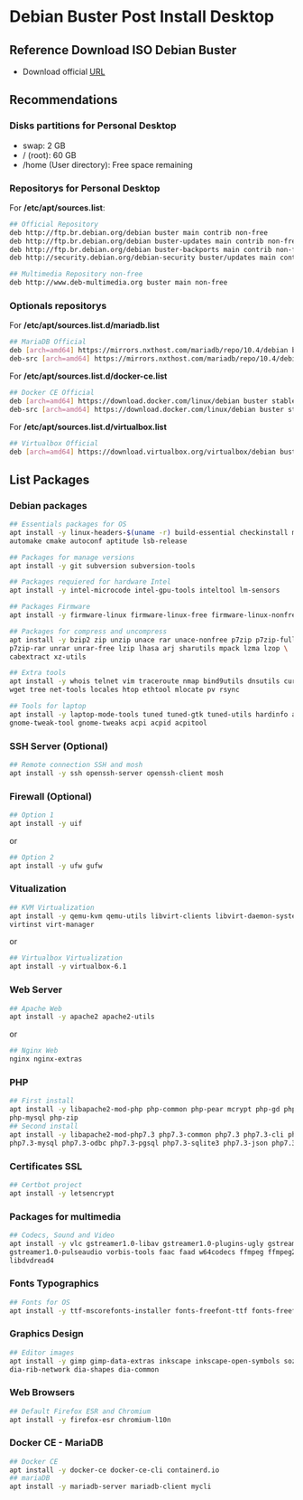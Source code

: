 # Debian Buster Post Install Desktop

## Reference Download ISO Debian Buster

- Download official [URL](https://www.debian.org/CD/http-ftp/)

## Recommendations

### Disks partitions for Personal Desktop

- swap: 2 GB
- / (root): 60 GB
- /home (User directory): Free space remaining

### Repositorys for Personal Desktop

For **/etc/apt/sources.list**: 

```sh 
## Official Repository
deb http://ftp.br.debian.org/debian buster main contrib non-free
deb http://ftp.br.debian.org/debian buster-updates main contrib non-free
deb http://ftp.br.debian.org/debian buster-backports main contrib non-free
deb http://security.debian.org/debian-security buster/updates main contribnon-free

## Multimedia Repository non-free
deb http://www.deb-multimedia.org buster main non-free
``` 

### Optionals repositorys

For **/etc/apt/sources.list.d/mariadb.list**

```sh
## MariaDB Official
deb [arch=amd64] https://mirrors.nxthost.com/mariadb/repo/10.4/debian buster main
deb-src [arch=amd64] https://mirrors.nxthost.com/mariadb/repo/10.4/debian buster main
```

For **/etc/apt/sources.list.d/docker-ce.list**

```sh
## Docker CE Official
deb [arch=amd64] https://download.docker.com/linux/debian buster stable
deb-src [arch=amd64] https://download.docker.com/linux/debian buster stable
```

For **/etc/apt/sources.list.d/virtualbox.list**

```sh
## Virtualbox Official
deb [arch=amd64] https://download.virtualbox.org/virtualbox/debian buster contrib
```

## List Packages

### Debian packages

```sh 
## Essentials packages for OS
apt install -y linux-headers-$(uname -r) build-essential checkinstall make \
automake cmake autoconf aptitude lsb-release 

## Packages for manage versions
apt install -y git subversion subversion-tools

## Packages requiered for hardware Intel
apt install -y intel-microcode intel-gpu-tools inteltool lm-sensors

## Packages Firmware
apt install -y firmware-linux firmware-linux-free firmware-linux-nonfree 

## Packages for compress and uncompress
apt install -y bzip2 zip unzip unace rar unace-nonfree p7zip p7zip-full \
p7zip-rar unrar unrar-free lzip lhasa arj sharutils mpack lzma lzop \
cabextract xz-utils

## Extra tools
apt install -y whois telnet vim traceroute nmap bind9utils dnsutils curl \
wget tree net-tools locales htop ethtool mlocate pv rsync

## Tools for laptop 
apt install -y laptop-mode-tools tuned tuned-gtk tuned-utils hardinfo arc-theme \
gnome-tweak-tool gnome-tweaks acpi acpid acpitool
```

### SSH Server (Optional)

```sh
## Remote connection SSH and mosh
apt install -y ssh openssh-server openssh-client mosh
```

### Firewall (Optional)

```sh
## Option 1
apt install -y uif			
```

or

```sh
## Option 2
apt install -y ufw gufw			
```

### Vitualization

```sh
## KVM Virtualization
apt install -y qemu-kvm qemu-utils libvirt-clients libvirt-daemon-system virt-viewer virt-what \
virtinst virt-manager
```
or 
```sh
## Virtualbox Virtualization
apt install -y virtualbox-6.1
```

### Web Server

```sh
## Apache Web
apt install -y apache2 apache2-utils
```

or

```sh
## Nginx Web
nginx nginx-extras
```

### PHP

```sh
## First install
apt install -y libapache2-mod-php php-common php-pear mcrypt php-gd php-cli php-curl \
php-mysql php-zip
## Second install
apt install -y libapache2-mod-php7.3 php7.3-common php7.3 php7.3-cli php7.3-curl \
php7.3-mysql php7.3-odbc php7.3-pgsql php7.3-sqlite3 php7.3-json php7.3-readline php7.3-gd
```

### Certificates SSL

```sh
## Certbot project
apt install -y letsencrypt
```

### Packages for multimedia

```sh
## Codecs, Sound and Video
apt install -y vlc gstreamer1.0-libav gstreamer1.0-plugins-ugly gstreamer1.0-plugins-bad \
gstreamer1.0-pulseaudio vorbis-tools faac faad w64codecs ffmpeg ffmpeg2theora libdvdcss2 \ 
libdvdread4
```

### Fonts Typographics

```sh
## Fonts for OS
apt install -y ttf-mscorefonts-installer fonts-freefont-ttf fonts-freefont-otf
```

### Graphics Design 

```sh 
## Editor images
apt install -y gimp gimp-data-extras inkscape inkscape-open-symbols sozi dia \
dia-rib-network dia-shapes dia-common
```

### Web Browsers 

```sh 
## Default Firefox ESR and Chromium
apt install -y firefox-esr chromium-l10n
```

### Docker CE - MariaDB

```sh
## Docker CE
apt install -y docker-ce docker-ce-cli containerd.io
## mariaDB
apt install -y mariadb-server mariadb-client mycli
```